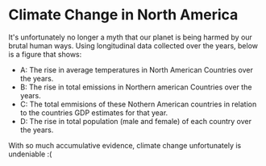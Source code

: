 # Climate Change in North America

It's unfortunately no longer a myth that our planet is being 
harmed by our brutal human ways. Using longitudinal data 
collected over the years, below is a figure that shows:

- A: The rise in average temperatures in North American 
Countries over the years.
- B: The rise in total emissions in Northern american 
Countries over the years. 
- C: The total emmisions of these Nothern American 
countries in relation to the countries GDP estimates for that 
year. 
- D: The rise in total population (male and female) of 
each country over the years.

With so much accumulative evidence, climate change 
unfortunately is undeniable :(  

